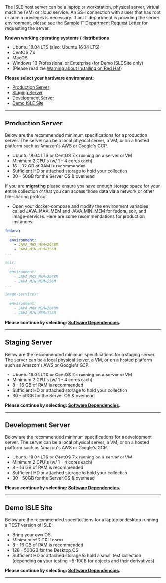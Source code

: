 <!--- Hardware Requirements --->

The ISLE host server can be a laptop or workstation, physical server, virtual machine (VM) or cloud service. An SSH connection with a user that has root or admin privileges is necessary. If an IT department is providing the server environment, please see the [Sample IT Department Request Letter](../07_appendices/sample-it-department-request.md) for requesting the server.

**Known working operating systems / distributions**

* Ubuntu 18.04 LTS (also: Ubuntu 16.04 LTS)
* CentOS 7.x
* MacOS
* Windows 10 Professional or Enterprise (for Demo ISLE Site only)
* (Please read the [Warning about Installing on Red Hat](../07_appendices/redhat.md))

**Please select your hardware environment:**

- [Production Server](#production-server)
- [Staging Server](#staging-server)
- [Development Server](#development-server)
- [Demo ISLE Site](#demo-isle-site)

---

## Production Server

Below are the recommended minimum specifications for a production server. The server can be a local physical server, a VM, or on a hosted platform such as Amazon's AWS or Google's GCP.  

* Ubuntu 18.04 LTS or CentOS 7.x running on a server or VM
* Minimum 2 CPU's (w/ 1 - 4 cores each)
* 16 - 32 GB of RAM is recommended
* Sufficient HD or attached storage to hold your collection
* 30 - 50GB for the Server OS & overhead

If you are **migrating** please ensure you have enough storage space for your entire collection or that you can access those data via a network or other file-sharing protocol.

- Open your docker-compose and modify the environment variables called JAVA_MAX_MEM and JAVA_MIN_MEM for fedora, solr, and image-services. Here are some recommendations for production instances:
```yaml
fedora:
  ...
  environment:
    - JAVA_MAX_MEM=2048M
    - JAVA_MIN_MEM=256M
...

solr:
  ...
  environment:
    - JAVA_MAX_MEM=2048M
    - JAVA_MIN_MEM=256M
...

image-services:
  ...
  environment:
    - JAVA_MAX_MEM=2048M
    - JAVA_MIN_MEM=128M
```

**Please continue by selecting: [Software Dependencies](../01_installation_host_server/software-dependencies.md).**

---

## Staging Server

Below are the recommended minimum specifications for a staging server. The server can be a local physical server, a VM, or on a hosted platform such as Amazon's AWS or Google's GCP.  

* Ubuntu 18.04 LTS or CentOS 7.x running on a server or VM
* Minimum 2 CPU's (w/ 1 - 4 cores each)
* 8 - 16 GB of RAM is recommended
* Sufficient HD or attached storage to hold your collection
* 30 - 50GB for the Server OS & overhead

**Please continue by selecting: [Software Dependencies](../01_installation_host_server/software-dependencies.md).**

---

## Development Server

Below are the recommended minimum specifications for a development server. The server can be a local physical server, a VM, or on a hosted platform such as Amazon's AWS or Google's GCP.  

* Ubuntu 18.04 LTS or CentOS 7.x running on a server or VM
* Minimum 2 CPU's (w/ 1 - 4 cores each)
* 8 - 16 GB of RAM is recommended
* Sufficient HD or attached storage to hold your collection
* 30 - 50GB for the Server OS & overhead

**Please continue by selecting: [Software Dependencies](../01_installation_host_server/software-dependencies.md).**

---

## Demo ISLE Site

Below are the recommended specifications for a laptop or desktop running a TEST version of ISLE:

* Bring your own OS.
* Minimum of 2 CPU cores
* 8 - 16 GB of RAM is recommended
* 128 - 500GB for the Desktop OS
* Sufficient HD or attached storage to hold a small test collection (depending on your testing ~5-10GB for objects and their derivatives)

**Please continue by selecting: [Software Dependencies](../01_installation_host_server/software-dependencies.md).**

---
